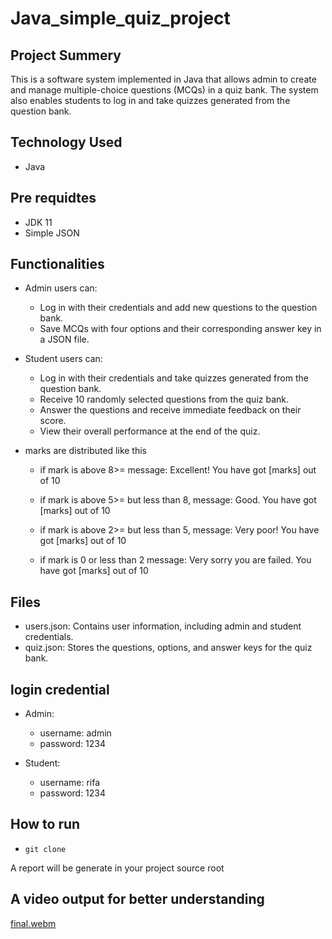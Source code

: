 # Java_simple_quiz_project


## Project Summery
This is a software system implemented in Java that allows admin to create and manage multiple-choice questions (MCQs) in a quiz bank. The system also enables students to log in and take quizzes generated from the question bank.


## Technology Used
- Java

## Pre requidtes
- JDK 11
- Simple JSON

## Functionalities
- Admin users can:

  - Log in with their credentials and add new questions to the question bank.
  - Save MCQs with four options and their corresponding answer key in a JSON file.
- Student users can:

   - Log in with their credentials and take quizzes generated from the question bank.
   - Receive 10 randomly selected questions from the quiz bank.
   - Answer the questions and receive immediate feedback on their score.
   - View their overall performance at the end of the quiz. 

- marks are distributed like this
   - if mark is above 8>= message: Excellent! You have got [marks] out of 10
    - if mark is above 5>= but less than 8, message: Good. You have got [marks] out of 10

   - if mark is above 2>= but less than 5, message: Very poor! You have got [marks] out of 10

   - if mark is 0 or less than 2 message: Very sorry you are failed. You have got [marks] out of 10


## Files
- users.json: Contains user information, including admin and student credentials.
- quiz.json: Stores the questions, options, and answer keys for the quiz bank.

## login credential

- Admin:
  - username: admin
  - password: 1234

- Student:
  - username: rifa
  - password: 1234


## How to run
- ``git clone``


A report will be generate in your project source root


## A video output for better understanding


[final.webm](..%2F..%2F..%2Ffinal.webm)